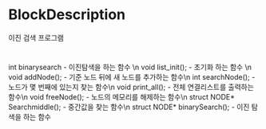 # BlockDescription
이진 검색 프로그램 
#
int binarysearch - 이진탐색을 하는 함수 \n
void list_init(); - 초기화 하는 함수 \n
void addNode(); - 기준 노드 뒤에 새 노드를 추가하는 함수\n
int searchNode(); - 노드가 몇 번째에 있는지 찾는 함수\n
void print_all(); - 전체 연결리스트를 출력하는 함수\n
void freeNode(); - 노드의 메모리를 해제하는 함수\n
struct NODE* Searchmiddle(); - 중간값을 찾는 함수\n
struct NODE* binarySearch(); - 이진 탐색을 하는 함수
